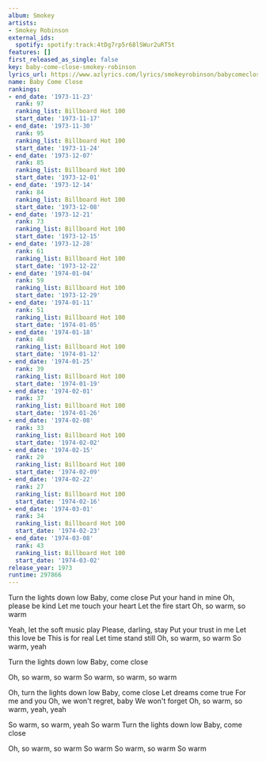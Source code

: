 ```yaml
---
album: Smokey
artists:
- Smokey Robinson
external_ids:
  spotify: spotify:track:4tDg7rp5r68lSWur2uRT5t
features: []
first_released_as_single: false
key: baby-come-close-smokey-robinson
lyrics_url: https://www.azlyrics.com/lyrics/smokeyrobinson/babycomeclose.html
name: Baby Come Close
rankings:
- end_date: '1973-11-23'
  rank: 97
  ranking_list: Billboard Hot 100
  start_date: '1973-11-17'
- end_date: '1973-11-30'
  rank: 95
  ranking_list: Billboard Hot 100
  start_date: '1973-11-24'
- end_date: '1973-12-07'
  rank: 85
  ranking_list: Billboard Hot 100
  start_date: '1973-12-01'
- end_date: '1973-12-14'
  rank: 84
  ranking_list: Billboard Hot 100
  start_date: '1973-12-08'
- end_date: '1973-12-21'
  rank: 73
  ranking_list: Billboard Hot 100
  start_date: '1973-12-15'
- end_date: '1973-12-28'
  rank: 61
  ranking_list: Billboard Hot 100
  start_date: '1973-12-22'
- end_date: '1974-01-04'
  rank: 59
  ranking_list: Billboard Hot 100
  start_date: '1973-12-29'
- end_date: '1974-01-11'
  rank: 51
  ranking_list: Billboard Hot 100
  start_date: '1974-01-05'
- end_date: '1974-01-18'
  rank: 48
  ranking_list: Billboard Hot 100
  start_date: '1974-01-12'
- end_date: '1974-01-25'
  rank: 39
  ranking_list: Billboard Hot 100
  start_date: '1974-01-19'
- end_date: '1974-02-01'
  rank: 37
  ranking_list: Billboard Hot 100
  start_date: '1974-01-26'
- end_date: '1974-02-08'
  rank: 33
  ranking_list: Billboard Hot 100
  start_date: '1974-02-02'
- end_date: '1974-02-15'
  rank: 29
  ranking_list: Billboard Hot 100
  start_date: '1974-02-09'
- end_date: '1974-02-22'
  rank: 27
  ranking_list: Billboard Hot 100
  start_date: '1974-02-16'
- end_date: '1974-03-01'
  rank: 34
  ranking_list: Billboard Hot 100
  start_date: '1974-02-23'
- end_date: '1974-03-08'
  rank: 43
  ranking_list: Billboard Hot 100
  start_date: '1974-03-02'
release_year: 1973
runtime: 297866
---
```

Turn the lights down low
Baby, come close
Put your hand in mine
Oh, please be kind
Let me touch your heart
Let the fire start
Oh, so warm, so warm

Yeah, let the soft music play
Please, darling, stay
Put your trust in me
Let this love be
This is for real
Let time stand still
Oh, so warm, so warm
So warm, yeah

Turn the lights down low
Baby, come close

Oh, so warm, so warm
So warm, so warm, so warm

Oh, turn the lights down low
Baby, come close
Let dreams come true
For me and you
Oh, we won't regret, baby
We won't forget
Oh, so warm, so warm, yeah, yeah

So warm, so warm, yeah
So warm
Turn the lights down low
Baby, come close

Oh, so warm, so warm
So warm
So warm, so warm
So warm
